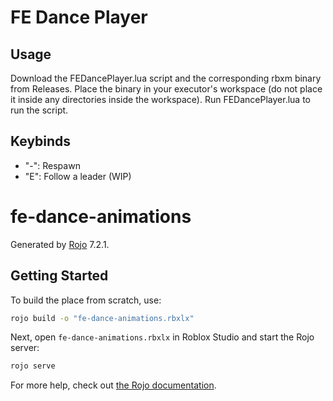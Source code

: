 # FE Dance Player


## Usage
Download the FEDancePlayer.lua script and the corresponding rbxm binary from Releases. Place the binary in your executor's workspace (do not place it inside any directories inside the workspace). Run FEDancePlayer.lua to run the script.

## Keybinds
- "-": Respawn
- "E": Follow a leader (WIP)

# fe-dance-animations
Generated by [Rojo](https://github.com/rojo-rbx/rojo) 7.2.1.

## Getting Started
To build the place from scratch, use:

```bash
rojo build -o "fe-dance-animations.rbxlx"
```

Next, open `fe-dance-animations.rbxlx` in Roblox Studio and start the Rojo server:

```bash
rojo serve
```

For more help, check out [the Rojo documentation](https://rojo.space/docs).
